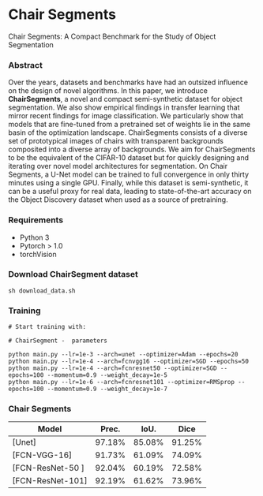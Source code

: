 # Chair Segments
Chair Segments: A Compact Benchmark for the Study of Object Segmentation

### Abstract
Over the years, datasets and benchmarks have had an outsized influence on the design of novel algorithms. In this paper, we introduce **ChairSegments**, a novel and compact semi-synthetic dataset for object segmentation. We also show empirical findings in transfer learning that mirror recent findings for image classification. We particularly show that models that are fine-tuned from a pretrained set of weights lie in the same basin of the optimization landscape. ChairSegments consists of a diverse set of prototypical images of chairs with transparent backgrounds composited into a diverse array of backgrounds. We aim for ChairSegments to be the equivalent of the CIFAR-10 dataset but for quickly designing and iterating over novel model architectures for segmentation. On Chair Segments, a U-Net model can be trained to full convergence in only thirty minutes using a single GPU. Finally, while this dataset is semi-synthetic, it can be a useful proxy for real data, leading to state-of-the-art accuracy on the Object Discovery dataset when used as a source of pretraining.

### Requirements
- Python 3
- Pytorch > 1.0
- torchVision

### Download ChairSegment dataset
```
sh download_data.sh
```

### Training
```
# Start training with: 

# ChairSegment -  parameters

python main.py --lr=1e-3 --arch=unet --optimizer=Adam --epochs=20
python main.py --lr=1e-4 --arch=fcnvgg16 --optimizer=SGD --epochs=50
python main.py --lr=1e-4 --arch=fcnresnet50 --optimizer=SGD --epochs=100 --momentum=0.9 --weight_decay=1e-5
python main.py --lr=1e-6 --arch=fcnresnet101 --optimizer=RMSprop --epochs=100 --momentum=0.9 --weight_decay=1e-7
```

### Chair Segments
| Model             | Prec.       |IoU.        |Dice        |
| ----------------- | ----------- |----------- |----------- |
| [Unet]                 | 97.18%      | 85.08%      | 91.25%      |
| [FCN-VGG-16]           | 91.73%      | 61.09%      | 74.09%      |
| [FCN-ResNet-50 ]       | 92.04%      | 60.19%      | 72.58%      |
| [FCN-ResNet-101]       | 92.19%      | 61.62%      | 73.96%      |
